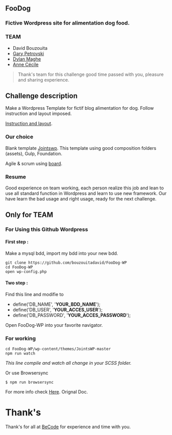 ## FooDog 
### Fictive Wordpress site for alimentation dog food. 

### TEAM 
- David Bouzouita
- [Gary Petrovski](https://github.com/GaryPetrovski)
- [Dylan Maghe](https://github.com/Dylan-Maghe)
- [Anne Cécile](https://github.com/AnneCecileRiquet)
> Thank's team for this challenge good time passed with you, pleasure and sharing experience.

## Challenge description
Make a Wordpress Template for fictif blog alimentation for dog. Follow instruction and layout imposed.

[Instruction and layout](https://github.com/becodeorg/CRL-Turing-2.6/tree/master/Projects/Foodog).

### Our choice 
Blank template [Jointswp](http://jointswp.com/).
This template using good composition folders (assets), Gulp, Foundation.

Agile & scrum using [board](https://github.com/bouzouitadavid/FooDog-WP/projects/1).

### Resume
Good experience on team working, each person realize this job and lean to use all standard function in Wordpress and learn to use new framework.
Our have learn the bad usage and right usage, ready for the next challenge.  

## Only for TEAM
### For Using this Github Wordpress
#### First step :
Make a mysql bdd, import my bdd into your new bdd.
```
git clone https://github.com/bouzouitadavid/FooDog-WP
cd FooDog-WP
open wp-config.php
```
#### Two step :
Find this line and modifie to
 - define('DB_NAME', '**YOUR_BDD_NAME**');
 - define('DB_USER', '**YOUR_ACCES_USER**');
 - define('DB_PASSWORD', '**YOUR_ACCES_PASSWORD**');

Open FooDog-WP into your favorite navigator.

### For working
```
cd FooDog-WP/wp-content/themes/JointsWP-master
npm run watch
```
*This line compile and watch all change in your SCSS folder.*

Or use Browsersync 
```
$ npm run browsersync
```
For more info check [Here](http://jointswp.com/docs/getting-started-sass/). Orignal Doc.

# Thank's
Thank's for all at [BeCode](https://becode.org/) for experience and time with you.
